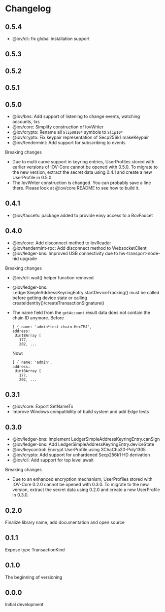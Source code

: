 # Changelog

## 0.5.4

* @iov/cli: fix global installation support

## 0.5.3

## 0.5.2

## 0.5.1

## 0.5.0

* @iov/bns: Add support of listening to change events, watching accounts, txs
* @iov/core: Simplify construction of IovWriter
* @iov/crypto: Rename all `Slip0010*` symbols to `Slip10*`
* @iov/crypto: Fix keypair representation of Secp256k1.makeKeypair
* @iov/tendermint: Add support for subscribing to events

Breaking changes

* Due to multi curve support in keyring entries, UserProfiles stored with
  earlier versions of IOV-Core cannot be opened with 0.5.0. To migrate to
  the new version, extract the secret data using 0.4.1 and create a new
  UserProfile in 0.5.0.
* The IovWriter construction is changed. You can probably save a line there.
  Please look at @iov/core README to see how to build it.

## 0.4.1

* @iov/faucets: package added to provide easy access to a BovFaucet

## 0.4.0

* @iov/core: Add disconnect method to IovReader
* @iov/tendermint-rpc: Add disconnect method to WebsocketClient
* @iov/ledger-bns: Improved USB connectivity due to hw-transport-node-hid upgrade

Breaking changes

* @iov/cli: wait() helper function removed
* @iov/ledger-bns: LedgerSimpleAddressKeyringEntry.startDeviceTracking() must be called
  before getting device state or calling createIdentity()/createTransactionSignature()
* The name field from the `getAccount` result data does not contain
  the chain ID anymore. Before

      [ { name: 'admin*test-chain-HexTMJ',
      address:
       Uint8Array [
         177,
         202, ...

  Now:

      [ { name: 'admin',
      address:
       Uint8Array [
         177,
         202, ...

## 0.3.1

* @iov/core: Export SetNameTx
* Improve Windows compatibility of build system and add Edge tests

## 0.3.0

* @iov/ledger-bns: Implement LedgerSimpleAddressKeyringEntry.canSign
* @iov/ledger-bns: Add LedgerSimpleAddressKeyringEntry.deviceState
* @iov/keycontrol: Encrypt UserProfile using XChaCha20-Poly1305
* @iov/crypto: Add support for unhardened Secp256k1 HD derivation
* @iov/cli: Add support for top level await

Breaking changes

* Due to an enhanced encryption mechanism, UserProfiles stored with
  IOV-Core 0.2.0 cannot be opened with 0.3.0. To migrate to the new
  version, extract the secret data using 0.2.0 and create a new
  UserProfile in 0.3.0.

## 0.2.0

Finalize library name, add documentation and open source

## 0.1.1

Expose type TransactionKind

## 0.1.0

The beginning of versioning

## 0.0.0

Initial development
